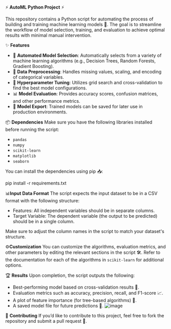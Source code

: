 ⚡ **AutoML Python Project** ⚡

This repository contains a Python script for automating the process of building and training machine learning models 🤖. The goal is to streamline the workflow of model selection, training, and evaluation to achieve optimal results with minimal manual intervention.

✨ **Features**
- 🚀 **Automated Model Selection**: Automatically selects from a variety of machine learning algorithms (e.g., Decision Trees, Random Forests, Gradient Boosting).
- 🧹 **Data Preprocessing**: Handles missing values, scaling, and encoding of categorical variables.
- 🎯 **Hyperparameter Tuning**: Utilizes grid search and cross-validation to find the best model configurations.
- 📊 **Model Evaluation**: Provides accuracy scores, confusion matrices, and other performance metrics.
- 💾 **Model Export**: Trained models can be saved for later use in production environments.

📦 **Dependencies**
Make sure you have the following libraries installed before running the script:

- `pandas`
- `numpy`
- `scikit-learn`
- `matplotlib`
- `seaborn`

You can install the dependencies using pip 📥:

pip install -r requirements.txt

 📊**Input Data Format**
The script expects the input dataset to be in a CSV format with the following structure:

- Features: All independent variables should be in separate columns.
- Target Variable: The dependent variable (the output to be predicted) should be in a single column.

Make sure to adjust the column names in the script to match your dataset's structure.

 ⚙️**Customization**
You can customize the algorithms, evaluation metrics, and other parameters by editing the relevant sections in the script 🛠️. Refer to the documentation for each of the algorithms in `scikit-learn` for additional options.

🏆 **Results**
Upon completion, the script outputs the following:

- Best-performing model based on cross-validation results 🏅.
- Evaluation metrics such as accuracy, precision, recall, and F1-score 📈.
- A plot of feature importance (for tree-based algorithms) 🌳.
- A saved model file for future predictions 💽.
![image](https://github.com/user-attachments/assets/0f9c0182-4cef-4a0c-9335-a8c98bed02a8)

🤝 **Contributing**
If you’d like to contribute to this project, feel free to fork the repository and submit a pull request 🚀.



